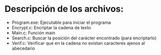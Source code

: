 # Descripción de los archivos:
- Program.exe: Ejecutable para iniciar el programa
- Encrypt.c: Encriptar la cadena de texto
- Main.c: Función main
- Search.c: Buscar la posición del carácter encontrado (para encriptarlo)
- Verif.c: Verificar que en la cadena no existan caracteres ajenos al abecedario